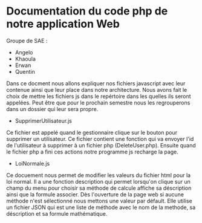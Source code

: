 # Documentation du code php de notre application Web

Groupe de SAE :

- Angelo
- Khaoula
- Erwan
- Quentin

Dans ce docment nous allons expliquer nos fichiers javascript avec leur contenue ainsi que leur place dans notre architecture. Nous avons fait le choix de mettre les fichiers js dans le repértoire dans les quelles ils seront appelées. Peut être que pour le prochain semestre nous les regrouperons dans un dossier qui leur sera propre.


- SupprimerUtilisateur.js

Ce fichier est appelé quand le gestionnaire clique sur le bouton pour supprimer un utilisateur. Ce fichier contient une fonction qui va envoyer l'id de l'utilisateur à supprimer à un fichier php (DeleteUser.php). Ensuite quand le fichier php a fini ces actions notre programme js recharge la page.


- LoiNormale.js 

Ce docuement nous permet de modifier les valeurs du fichier html pour la loi normal. Il a une fonction description qui permet lorsqu'on clique sur un champ du menu pour choisir sa méthode de calcule affiche sa déscription ainsi que la formule associer.  Dès l'ouverture de la page web si aucune méthode n'est sélectionné nous mettons une valeur par défault. Elle utilise un fichier JSON qui est une liste de méthode avec le nom de la methode, sa déscription et sa formule mathématique.
